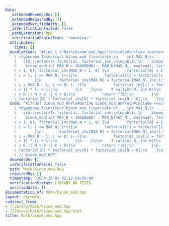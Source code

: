 ```yaml
---
data:
  _extendedDependsOn: []
  _extendedRequiredBy: []
  _extendedVerifiedWith: []
  _isVerificationFailed: false
  _pathExtension: hpp
  _verificationStatusIcon: ':warning:'
  attributes:
    links: []
  bundledCode: "#line 1 \"Math/binom_mod.hpp\"\n\n\n\n#include <vector>\n\ntemplate\
    \ <typename T>\nstruct binom_mod {\nprivate:\n    int MAX_N;\n    int mod;\n \
    \   std::vector<T> factorial, factorial_inv;\n\npublic:\n    binom_mod() = default;\n\
    \    binom_mod(int MAX_N = 10000000) : MAX_N(MAX_N), mod(mod), factorial(MAX_N\
    \ + 1, 0), factorial_inv(MAX_N + 1, 0) {\n        factorial[0] = 1;\n        for(int\
    \ i = 1; i <= MAX_N; i++){\n            factorial[i] = factorial[i - 1] * i;\n\
    \        }\n        factorial_inv[MAX_N] = factorial[MAX_N].inv();\n        for(int\
    \ i = MAX_N - 1; i >= 0; i--){\n            factorial_inv[i] = factorial_inv[i\
    \ + 1] * (i + 1);\n        }\n    }\n\n    T val(int N, int K){\n        if(N\
    \ < K || N < 0 || K < 0){\n            return T(0);\n        }\n        return\
    \ factorial[N] * factorial_inv[K] * factorial_inv[N - K];\n    }\n};\n\n\n"
  code: "#ifndef binom_mod_HPP\n#define binom_mod_HPP\n\n#include <vector>\n\ntemplate\
    \ <typename T>\nstruct binom_mod {\nprivate:\n    int MAX_N;\n    int mod;\n \
    \   std::vector<T> factorial, factorial_inv;\n\npublic:\n    binom_mod() = default;\n\
    \    binom_mod(int MAX_N = 10000000) : MAX_N(MAX_N), mod(mod), factorial(MAX_N\
    \ + 1, 0), factorial_inv(MAX_N + 1, 0) {\n        factorial[0] = 1;\n        for(int\
    \ i = 1; i <= MAX_N; i++){\n            factorial[i] = factorial[i - 1] * i;\n\
    \        }\n        factorial_inv[MAX_N] = factorial[MAX_N].inv();\n        for(int\
    \ i = MAX_N - 1; i >= 0; i--){\n            factorial_inv[i] = factorial_inv[i\
    \ + 1] * (i + 1);\n        }\n    }\n\n    T val(int N, int K){\n        if(N\
    \ < K || N < 0 || K < 0){\n            return T(0);\n        }\n        return\
    \ factorial[N] * factorial_inv[K] * factorial_inv[N - K];\n    }\n};\n\n#endif\
    \ // binom_mod_HPP"
  dependsOn: []
  isVerificationFile: false
  path: Math/binom_mod.hpp
  requiredBy: []
  timestamp: '2024-10-01 02:12:59+09:00'
  verificationStatus: LIBRARY_NO_TESTS
  verifiedWith: []
documentation_of: Math/binom_mod.hpp
layout: document
redirect_from:
- /library/Math/binom_mod.hpp
- /library/Math/binom_mod.hpp.html
title: Math/binom_mod.hpp
---
```

